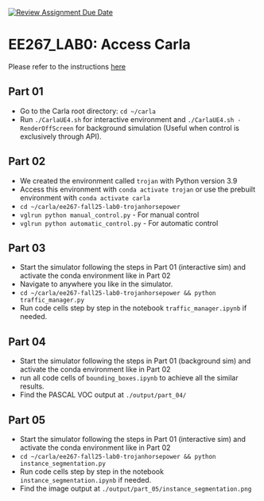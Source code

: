 [![Review Assignment Due Date](https://classroom.github.com/assets/deadline-readme-button-22041afd0340ce965d47ae6ef1cefeee28c7c493a6346c4f15d667ab976d596c.svg)](https://classroom.github.com/a/peCxHnxY)
# EE267_LAB0: Access Carla

Please refer to the instructions [here](https://docs.google.com/document/d/1PwzTUXI43FQObJ2Cy7xu3a_J-AEyEal76FWF_SttEhE/edit?usp=sharing)

## Part 01
- Go to the Carla root directory: `cd ~/carla`
- Run `./CarlaUE4.sh` for interactive environment and `./CarlaUE4.sh -RenderOffScreen` for background simulation (Useful when control is exclusively through API).

## Part 02
- We created the environment called `trojan` with Python version 3.9
- Access this environment with `conda activate trojan` or use the prebuilt environment with `conda activate carla`
- `cd ~/carla/ee267-fall25-lab0-trojanhorsepower`
- `vglrun python manual_control.py` - For manual control
- `vglrun python automatic_control.py` - For automatic control

## Part 03
- Start the simulator following the steps in Part 01 (interactive sim) and activate the conda environment like in Part 02
- Navigate to anywhere you like in the simulator.
- `cd ~/carla/ee267-fall25-lab0-trojanhorsepower && python traffic_manager.py`
- Run code cells step by step in the notebook `traffic_manager.ipynb` if needed.


## Part 04
- Start the simulator following the steps in Part 01 (background sim) and activate the conda environment like in Part 02
- run all code cells of `bounding_boxes.ipynb` to achieve all the similar results.
- Find the PASCAL VOC output at `./output/part_04/`

## Part 05
- Start the simulator following the steps in Part 01 (interactive sim) and activate the conda environment like in Part 02
- `cd ~/carla/ee267-fall25-lab0-trojanhorsepower && python instance_segmentation.py`
- Run code cells step by step in the notebook `instance_segmentation.ipynb` if needed.
- Find the image output at `./output/part_05/instance_segmentation.png`
